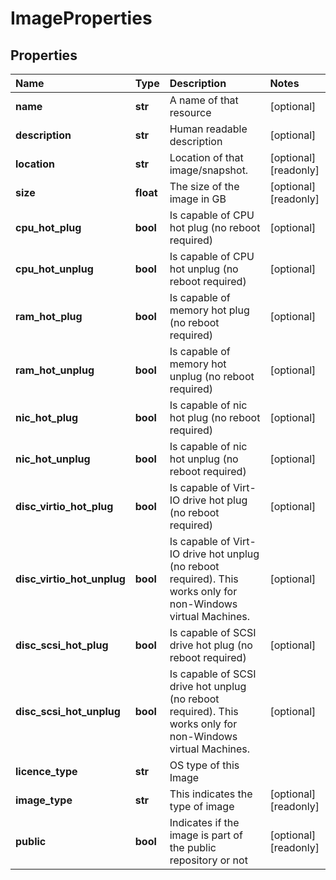 # ImageProperties

## Properties

| Name | Type | Description | Notes |
| :--- | :--- | :--- | :--- |
| **name** | **str** | A name of that resource | \[optional\] |
| **description** | **str** | Human readable description | \[optional\] |
| **location** | **str** | Location of that image/snapshot. | \[optional\] \[readonly\] |
| **size** | **float** | The size of the image in GB | \[optional\] \[readonly\] |
| **cpu\_hot\_plug** | **bool** | Is capable of CPU hot plug \(no reboot required\) | \[optional\] |
| **cpu\_hot\_unplug** | **bool** | Is capable of CPU hot unplug \(no reboot required\) | \[optional\] |
| **ram\_hot\_plug** | **bool** | Is capable of memory hot plug \(no reboot required\) | \[optional\] |
| **ram\_hot\_unplug** | **bool** | Is capable of memory hot unplug \(no reboot required\) | \[optional\] |
| **nic\_hot\_plug** | **bool** | Is capable of nic hot plug \(no reboot required\) | \[optional\] |
| **nic\_hot\_unplug** | **bool** | Is capable of nic hot unplug \(no reboot required\) | \[optional\] |
| **disc\_virtio\_hot\_plug** | **bool** | Is capable of Virt-IO drive hot plug \(no reboot required\) | \[optional\] |
| **disc\_virtio\_hot\_unplug** | **bool** | Is capable of Virt-IO drive hot unplug \(no reboot required\). This works only for non-Windows virtual Machines. | \[optional\] |
| **disc\_scsi\_hot\_plug** | **bool** | Is capable of SCSI drive hot plug \(no reboot required\) | \[optional\] |
| **disc\_scsi\_hot\_unplug** | **bool** | Is capable of SCSI drive hot unplug \(no reboot required\). This works only for non-Windows virtual Machines. | \[optional\] |
| **licence\_type** | **str** | OS type of this Image |  |
| **image\_type** | **str** | This indicates the type of image | \[optional\] \[readonly\] |
| **public** | **bool** | Indicates if the image is part of the public repository or not | \[optional\] \[readonly\] |

